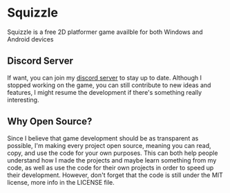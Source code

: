 # Squizzle
Squizzle is a free 2D platformer game availble for both Windows and Android devices
## Discord Server
If want, you can join my [discord server](https://discord.gg/MQgTSM4qtm) to stay up to date. Although I stopped working on the game, you can still contribute to new ideas and features, I might resume the development if there's something really interesting.
## Why Open Source?
Since I believe that game development should be as transparent as possible, I'm making every project open source, meaning you can read, copy, and use the code for your own purposes. This can both help people understand how I made the projects and maybe learn something from my code, as well as use the code for their own projects in order to speed up their development. However, don't forget that the code is still under the MIT license, more info in the LICENSE file.

